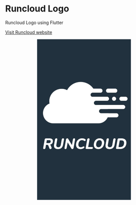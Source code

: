 # Runcloud Logo

Runcloud Logo using Flutter

[Visit Runcloud website](https://runcloud.io)

<div align="center">
   <img src="screenshot.jpg" width="300" />
</div>
